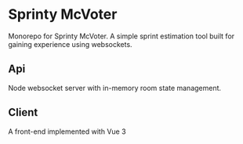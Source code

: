 # Sprinty McVoter

Monorepo for Sprinty McVoter. A simple sprint estimation tool built for gaining experience using websockets.

## Api

Node websocket server with in-memory room state management.

## Client

A front-end implemented with Vue 3
